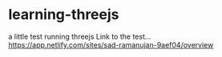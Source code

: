 # learning-threejs
a little test running threejs
Link to the test...
https://app.netlify.com/sites/sad-ramanujan-9aef04/overview
